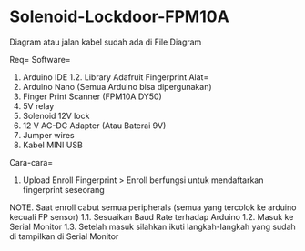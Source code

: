 # Solenoid-Lockdoor-FPM10A

Diagram atau jalan kabel sudah ada di File Diagram

Req=
  Software=
  1. Arduino IDE
    1.2. Library Adafruit Fingerprint
  Alat=
  1. Arduino Nano (Semua Arduino bisa dipergunakan)
  2. Finger Print Scanner (FPM10A DY50)
  3. 5V relay
  4. Solenoid 12V lock 
  5. 12 V AC-DC Adapter (Atau Baterai 9V)
  6. Jumper wires
  7. Kabel MINI USB

Cara-cara=
1. Upload Enroll Fingerprint > Enroll berfungsi untuk mendaftarkan fingerprint seseorang 

NOTE. Saat enroll cabut semua peripherals (semua yang tercolok ke arduino kecuali FP sensor)
  1.1. Sesuaikan Baud Rate terhadap Arduino
  1.2. Masuk ke Serial Monitor
  1.3. Setelah masuk silahkan ikuti langkah-langkah yang sudah di tampilkan di Serial Monitor
